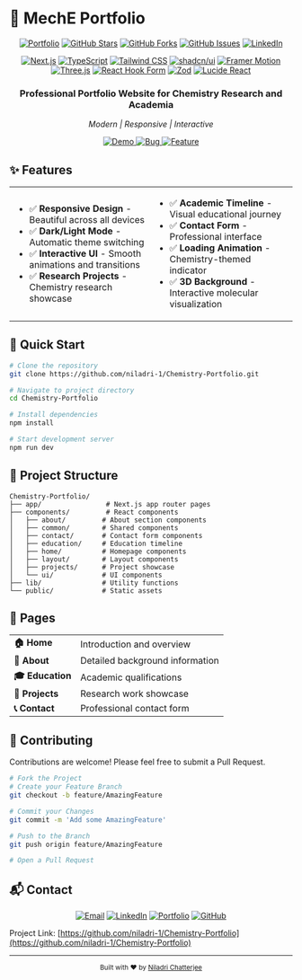 # 🧪 MechE Portfolio

<div align="center">

[![Portfolio](https://img.shields.io/badge/View_Portfolio-00C7B7?style=for-the-badge&logo=vercel&logoColor=white)](https://chemistry-portfolio.vercel.app)
[![GitHub Stars](https://img.shields.io/github/stars/niladri-1/Chemistry-Portfolio?style=for-the-badge&logo=github&color=F9D371)](https://github.com/niladri-1/Chemistry-Portfolio/stargazers)
[![GitHub Forks](https://img.shields.io/github/forks/niladri-1/Chemistry-Portfolio?style=for-the-badge&logo=github&color=5DADEC)](https://github.com/niladri-1/Chemistry-Portfolio/network)
[![GitHub Issues](https://img.shields.io/github/issues/niladri-1/Chemistry-Portfolio?style=for-the-badge&logo=github&color=8957e5)](https://github.com/niladri-1/Chemistry-Portfolio/issues)
[![LinkedIn](https://img.shields.io/badge/LinkedIn-0077B5?style=for-the-badge&logo=linkedin&logoColor=white)](https://linkedin.com/in/niladri1)

<div align="center">

[![Next.js](https://img.shields.io/badge/Next.js_13-000000?style=for-the-badge&logo=next.js&logoColor=white)](https://nextjs.org/)
[![TypeScript](https://img.shields.io/badge/TypeScript-3178C6?style=for-the-badge&logo=typescript&logoColor=white)](https://www.typescriptlang.org/)
[![Tailwind CSS](https://img.shields.io/badge/Tailwind_CSS-06B6D4?style=for-the-badge&logo=tailwindcss&logoColor=white)](https://tailwindcss.com/)
[![shadcn/ui](https://img.shields.io/badge/shadcn/ui-000000?style=for-the-badge&logo=vercel&logoColor=white)](https://ui.shadcn.com/)
[![Framer Motion](https://img.shields.io/badge/Framer_Motion-0055FF?style=for-the-badge&logo=framer&logoColor=white)](https://www.framer.com/motion/)
[![Three.js](https://img.shields.io/badge/Three.js-000000?style=for-the-badge&logo=three.js&logoColor=white)](https://threejs.org/)
[![React Hook Form](https://img.shields.io/badge/React_Hook_Form-EC5990?style=for-the-badge&logo=react&logoColor=white)](https://react-hook-form.com/)
[![Zod](https://img.shields.io/badge/Zod-3068B7?style=for-the-badge&logo=zod&logoColor=white)](https://zod.dev/)
[![Lucide React](https://img.shields.io/badge/Lucide_React-7928CA?style=for-the-badge&logo=lucide&logoColor=white)](https://lucide.dev/)

</div>


### Professional Portfolio Website for Chemistry Research and Academia
*Modern | Responsive | Interactive*

<div>
  <a href="https://chemistry-portfolio.vercel.app">
    <img src="https://img.shields.io/badge/View_Demo-000000?style=for-the-badge&logo=vercel&logoColor=white" alt="Demo" />
  </a>
  <a href="https://github.com/niladri-1/Chemistry-Portfolio/issues">
    <img src="https://img.shields.io/badge/Report_Bug-FF5252?style=for-the-badge&logo=bugatti&logoColor=white" alt="Bug" />
  </a>
  <a href="https://github.com/niladri-1/Chemistry-Portfolio/issues">
    <img src="https://img.shields.io/badge/Request_Feature-00C853?style=for-the-badge&logo=addthis&logoColor=white" alt="Feature" />
  </a>
</div>

</div>

## ✨ Features

<table>
  <tr>
    <td>
      <ul>
        <li>✅ <b>Responsive Design</b> - Beautiful across all devices</li>
        <li>✅ <b>Dark/Light Mode</b> - Automatic theme switching</li>
        <li>✅ <b>Interactive UI</b> - Smooth animations and transitions</li>
        <li>✅ <b>Research Projects</b> - Chemistry research showcase</li>
      </ul>
    </td>
    <td>
      <ul>
        <li>✅ <b>Academic Timeline</b> - Visual educational journey</li>
        <li>✅ <b>Contact Form</b> - Professional interface</li>
        <li>✅ <b>Loading Animation</b> - Chemistry-themed indicator</li>
        <li>✅ <b>3D Background</b> - Interactive molecular visualization</li>
      </ul>
    </td>
  </tr>
</table>





## 🚀 Quick Start

```bash
# Clone the repository
git clone https://github.com/niladri-1/Chemistry-Portfolio.git

# Navigate to project directory
cd Chemistry-Portfolio

# Install dependencies
npm install

# Start development server
npm run dev
```

## 📁 Project Structure

```
Chemistry-Portfolio/
├── app/                # Next.js app router pages
├── components/         # React components
│   ├── about/         # About section components
│   ├── common/        # Shared components
│   ├── contact/       # Contact form components
│   ├── education/     # Education timeline
│   ├── home/          # Homepage components
│   ├── layout/        # Layout components
│   ├── projects/      # Project showcase
│   └── ui/            # UI components
├── lib/               # Utility functions
└── public/            # Static assets
```

## 📑 Pages

<table>
  <tr>
    <td><b>🏠 Home</b></td>
    <td>Introduction and overview</td>
  </tr>
  <tr>
    <td><b>👤 About</b></td>
    <td>Detailed background information</td>
  </tr>
  <tr>
    <td><b>🎓 Education</b></td>
    <td>Academic qualifications</td>
  </tr>
  <tr>
    <td><b>🔬 Projects</b></td>
    <td>Research work showcase</td>
  </tr>
  <tr>
    <td><b>📞 Contact</b></td>
    <td>Professional contact form</td>
  </tr>
</table>

## 👥 Contributing

Contributions are welcome! Please feel free to submit a Pull Request.

```bash
# Fork the Project
# Create your Feature Branch
git checkout -b feature/AmazingFeature

# Commit your Changes
git commit -m 'Add some AmazingFeature'

# Push to the Branch
git push origin feature/AmazingFeature

# Open a Pull Request
```

## 📬 Contact

<div align="center">

[![Email](https://img.shields.io/badge/Email-EA4335?style=for-the-badge&logo=gmail&logoColor=white)](mailto:code.niladri@gmail.com)
[![LinkedIn](https://img.shields.io/badge/LinkedIn-0A66C2?style=for-the-badge&logo=linkedin&logoColor=white)](https://linkedin.com/in/niladri1)
[![Portfolio](https://img.shields.io/badge/Portfolio-000000?style=for-the-badge&logo=vercel&logoColor=white)](https://niladri1.vercel.app/)
[![GitHub](https://img.shields.io/badge/GitHub-181717?style=for-the-badge&logo=github&logoColor=white)](https://github.com/niladri-1)

</div>

Project Link: [https://github.com/niladri-1/Chemistry-Portfolio](https://github.com/niladri-1/Chemistry-Portfolio)

---

<div align="center">
  <sub>Built with ❤️ by <a href="https://github.com/niladri-1">Niladri Chatterjee</a></sub>
</div>
